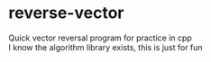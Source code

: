 # reverse-vector
Quick vector reversal program for practice in cpp
<br>I know the algorithm library exists, this is just for fun

